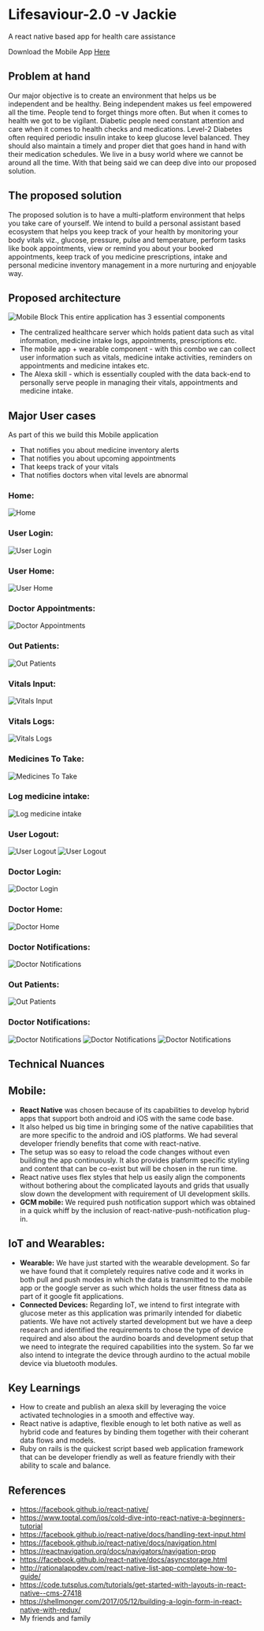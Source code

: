 # Lifesaviour-2.0 -v Jackie
A react native based app for health care assistance

Download the Mobile App [Here](./com.jackie.ai.apk)
## Problem at hand
Our major objective is to create an environment that helps us be independent and be healthy. Being independent makes us feel empowered all the time. People tend to forget things more often. But when it comes to health we got to be vigilant. Diabetic people need constant attention and care when it comes to health checks and medications. Level-2 Diabetes often required periodic insulin intake to keep glucose level balanced. They should also maintain a timely and proper diet that goes hand in hand with their medication schedules. We live in a busy world where we cannot be around all the time. With that being said we can deep dive into our proposed solution.

## The proposed solution
The proposed solution is to have a multi-platform environment that helps you take care of yourself. We intend to build a personal assistant based ecosystem that helps you keep track of your health by monitoring your body vitals viz., glucose, pressure, pulse and temperature, perform tasks like book appointments, view or remind you about your booked appointments, keep track of you medicine prescriptions, intake and personal medicine inventory management in a more nurturing and enjoyable way.


## Proposed architecture
![Mobile Block](./images/image01.png)
This entire application has 3 essential components
- The centralized healthcare server which holds patient data such as vital information, medicine intake logs, appointments, prescriptions etc.
- The mobile app + wearable component - with this combo we can collect user information such as vitals, medicine intake activities, reminders on appointments and medicine intakes etc.
- The Alexa skill - which is essentially coupled with the data back-end to personally serve people in managing their vitals, appointments and medicine intake.


## Major User cases
As part of this we build this Mobile application
- That notifies you about medicine inventory alerts
- That notifies you about upcoming appointments
- That keeps track of your vitals
- That notifies doctors when vital levels are abnormal

### Home:
![Home](./images/image300.png)
### User Login:
![User Login](./images/image301.png)
### User Home:
![User Home](./images/image302.png)
### Doctor Appointments:
![Doctor Appointments](./images/image303.png)
### Out Patients:
![Out Patients](./images/image304.png)
### Vitals Input:
![Vitals Input](./images/image305.png)
### Vitals Logs:
![Vitals Logs](./images/image306.png)
### Medicines To Take:
![Medicines To Take](./images/image307.png)
### Log medicine intake:
![Log medicine intake](./images/image308.png)
### User Logout:
![User Logout](./images/image309.png)
![User Logout](./images/image310.png)
### Doctor Login:
![Doctor Login](./images/image311.png)
### Doctor Home:
![Doctor Home](./images/image312.png)
### Doctor Notifications:
![Doctor Notifications](./images/image313.png)
### Out Patients:
![Out Patients](./images/image314.png)
### Doctor Notifications:
![Doctor Notifications](./images/image315.png)
![Doctor Notifications](./images/image316.png)
![Doctor Notifications](./images/image317.png)
## Technical Nuances
## Mobile:
* **React Native** was chosen because of its capabilities to develop hybrid apps that support both android and iOS with the same code base.
* It also helped us big time in bringing some of the native capabilities that are more specific to the android and iOS platforms. We had several developer friendly benefits that come with react-native.
* The setup was so easy to reload the code changes without even building the app continuously. It also provides platform specific styling and content that can be co-exist but will be chosen in the run time.
* React native uses flex styles that help us easily align the components without bothering about the complicated layouts and grids that usually slow down the development with requirement of UI development skills.
* **GCM mobile:** We required push notification support which was obtained in a quick whiff by the inclusion of react-native-push-notification plug-in.  
## IoT and Wearables:
* **Wearable:** We have just started with the wearable development. So far we have found that it completely requires native code and it works in both pull and push modes in which the data is transmitted to the mobile app or the google server as such which holds the user fitness data as part of it google fit applications.
* **Connected Devices:** Regarding IoT, we intend to first integrate with glucose meter as this application was primarily intended for diabetic patients. We have not actively started development but we have a deep research and identified the requirements to chose the type of device required and also about the aurdino boards and development setup that we need to integrate the required capabilities into the system. So far we also intend to integrate the device through aurdino to the actual mobile device via bluetooth modules.


## Key Learnings
- How to create and publish an alexa skill by leveraging the voice activated technologies in a smooth and effective way.
- React native is adaptive, flexible enough to let both native as well as hybrid code and features by binding them together with their coherant data flows and models.
- Ruby on rails is the quickest script based web application framework that can be developer friendly as well as feature friendly with their ability to scale and balance.

## References
- https://facebook.github.io/react-native/
- https://www.toptal.com/ios/cold-dive-into-react-native-a-beginners-tutorial
- https://facebook.github.io/react-native/docs/handling-text-input.html
- https://facebook.github.io/react-native/docs/navigation.html
- https://reactnavigation.org/docs/navigators/navigation-prop
- https://facebook.github.io/react-native/docs/asyncstorage.html
- http://rationalappdev.com/react-native-list-app-complete-how-to-guide/
- https://code.tutsplus.com/tutorials/get-started-with-layouts-in-react-native--cms-27418
- https://shellmonger.com/2017/05/12/building-a-login-form-in-react-native-with-redux/
- My friends and family
